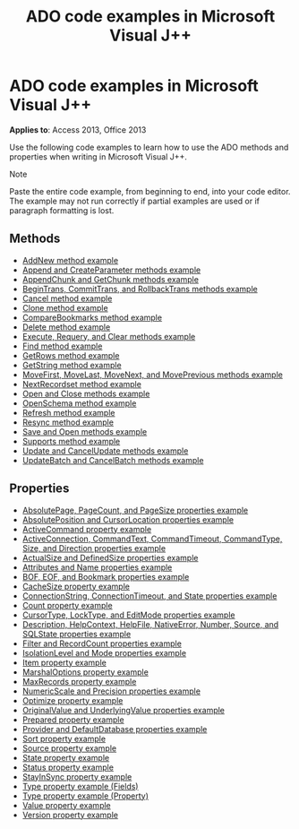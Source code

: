 ﻿---
title: ADO code examples in Microsoft Visual J++
TOCTitle: ADO code examples in Microsoft Visual J++
ms:assetid: c924a813-0375-3e8e-f9e3-ff5ca51db218
ms:mtpsurl: https://msdn.microsoft.com/library/JJ249978(v=office.15)
ms:contentKeyID: 48547670
ms.date: 09/18/2015
mtps_version: v=office.15
---

# ADO code examples in Microsoft Visual J++

**Applies to**: Access 2013, Office 2013

Use the following code examples to learn how to use the ADO methods and properties when writing in Microsoft Visual J++.

> [!NOTE]
> Paste the entire code example, from beginning to end, into your code editor. The example may not run correctly if partial examples are used or if paragraph formatting is lost.

## Methods

- [AddNew method example](addnew-method-example-vj.md)
- [Append and CreateParameter methods example](append-and-createparameter-methods-example-vj.md)
- [AppendChunk and GetChunk methods example](appendchunk-and-getchunk-methods-example-vj.md)
- [BeginTrans, CommitTrans, and RollbackTrans methods example](begintrans-committrans-and-rollbacktrans-methods-example-vj.md)
- [Cancel method example](cancel-method-example-vj.md)
- [Clone method example](clone-method-example-vj.md)
- [CompareBookmarks method example](comparebookmarks-method-example-vj.md)
- [Delete method example](delete-method-example-vj.md)
- [Execute, Requery, and Clear methods example](execute-requery-and-clear-methods-example-vj.md)
- [Find method example](find-method-example-vj.md)
- [GetRows method example](getrows-method-example-vj.md)
- [GetString method example](getstring-method-example-vj.md)
- [MoveFirst, MoveLast, MoveNext, and MovePrevious methods example](movefirst-movelast-movenext-and-moveprevious-methods-example-vj.md)
- [NextRecordset method example](nextrecordset-method-example-vj.md)
- [Open and Close methods example](open-and-close-methods-example-vj.md)
- [OpenSchema method example](openschema-method-example-vj.md)
- [Refresh method example](refresh-method-example-vj.md)
- [Resync method example](resync-method-example-vj.md)
- [Save and Open methods example](save-and-open-methods-example-vj.md)
- [Supports method example](supports-method-example-vj.md)
- [Update and CancelUpdate methods example](update-and-cancelupdate-methods-example-vj.md)
- [UpdateBatch and CancelBatch methods example](updatebatch-and-cancelbatch-methods-example-vj.md)

## Properties

- [AbsolutePage, PageCount, and PageSize properties example](absolutepage-pagecount-and-pagesize-properties-example-vj.md)
- [AbsolutePosition and CursorLocation properties example](absoluteposition-and-cursorlocation-properties-example-vj.md)
- [ActiveCommand property example](activecommand-property-example-vj.md)
- [ActiveConnection, CommandText, CommandTimeout, CommandType, Size, and Direction properties example](activeconnection-commandtext-commandtimeout-commandtype-size-and-direction-properties-example-vj.md)
- [ActualSize and DefinedSize properties example](actualsize-and-definedsize-properties-example-vj.md)
- [Attributes and Name properties example](attributes-and-name-properties-example-vj.md)
- [BOF, EOF, and Bookmark properties example](bof-eof-and-bookmark-properties-example-vj.md)
- [CacheSize property example](cachesize-property-example-vj.md)
- [ConnectionString, ConnectionTimeout, and State properties example](connectionstring-connectiontimeout-and-state-properties-example-vj.md)
- [Count property example](count-property-example-vj.md)
- [CursorType, LockType, and EditMode properties example](cursortype-locktype-and-editmode-properties-example-vj.md)
- [Description, HelpContext, HelpFile, NativeError, Number, Source, and SQLState properties example](description-helpcontext-helpfile-nativeerror-number-source-and-sqlstate-properties-example-vj.md)
- [Filter and RecordCount properties example](filter-and-recordcount-properties-example-vj.md)
- [IsolationLevel and Mode properties example](isolationlevel-and-mode-properties-example-vj.md)
- [Item property example](item-property-example-vj.md)
- [MarshalOptions property example](marshaloptions-property-example-vj.md)
- [MaxRecords property example](maxrecords-property-example-vj.md)
- [NumericScale and Precision properties example](numericscale-and-precision-properties-example-vj.md)
- [Optimize property example](optimize-property-example-vj.md)
- [OriginalValue and UnderlyingValue properties example](originalvalue-and-underlyingvalue-properties-example-vj.md)
- [Prepared property example](prepared-property-example-vj.md)
- [Provider and DefaultDatabase properties example](provider-and-defaultdatabase-properties-example-vj.md)
- [Sort property example](sort-property-example-vj.md)
- [Source property example](source-property-example-vj.md)
- [State property example](state-property-example-vj.md)
- [Status property example](status-property-example-vj.md)
- [StayInSync property example](stayinsync-property-example-vj.md)
- [Type property example (Fields)](https://docs.microsoft.com/office/vba/access/concepts/miscellaneous/type-property-example-fieldvj-plus-plus)
- [Type property example (Property)](https://docs.microsoft.com/office/vba/access/concepts/miscellaneous/type-property-example-propertyvj-plus-plus)
- [Value property example](value-property-example-vj.md)
- [Version property example](version-property-example-vj.md)

